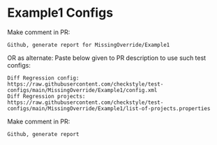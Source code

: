 # Example1 Configs
Make comment in PR:
```
Github, generate report for MissingOverride/Example1
```
OR as alternate:
Paste below given to PR description to use such test configs:
```
Diff Regression config: https://raw.githubusercontent.com/checkstyle/test-configs/main/MissingOverride/Example1/config.xml
Diff Regression projects: https://raw.githubusercontent.com/checkstyle/test-configs/main/MissingOverride/Example1/list-of-projects.properties
```
Make comment in PR:
```
Github, generate report
```
